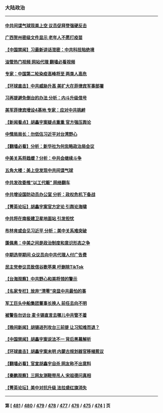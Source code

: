 ### 大陆政治
---
#### [中共间谍气球现美上空 议员促拜登强硬反击](../../pages/ncid277/n13921818.md?02040045) 
#### [广西贺州密级文件显示 老年人不愿打疫苗](../../pages/ncid277/n13921564.md?02040045) 
#### [【中国禁闻】习最新讲话泄密：中共科技陷绝境](../../pages/ncid277/n13921155.md?02040045) 
#### [油管热门视频 网站代理 翻墙必看视频](http://138.2.39.72:81/youtube.html?epic-marker?02040045)
#### [专家：中国第二轮染疫高峰将至 两类人高危](../../pages/ncid277/n13921637.md?02040045) 
#### [【环球直击】中共威胁升高 美扩大在菲律宾军事部署](../../pages/ncid277/n13921026.md?02040045) 
#### [习再提避免倒台的办法 分析：内斗升级信号](../../pages/ncid277/n13921452.md?02040045) 
#### [美军菲律宾增设4基地 专家：应对中共挑衅](../../pages/ncid277/n13921065.md?02040045) 
#### [【新闻看点】胡鑫宇案疑点重重 官方强压舆论](../../pages/ncid277/n13921278.md?02040045) 
#### [中情局局长：勿低估习近平对台湾野心](../../pages/ncid277/n13921368.md?02040045) 
#### [【翻墙必看】分析：新华社为何忽略政治局会议](../../pages/ncid277/n13921364.md?02040045) 
#### [中美关系将趋缓？分析：中共会继续斗争](../../pages/ncid277/n13921288.md?02040045) 
#### [五角大楼：美上空发现中共间谍气球](../../pages/ncid277/n13921215.md?02040045) 
#### [中共发改委推“以工代赈” 网络翻车](../../pages/ncid277/n13921125.md?02040045) 
#### [中共增设国防动员办公室 分析：政权危机下备战](../../pages/ncid277/n13921206.md?02040045) 
#### [【菁英论坛】胡鑫宇案官方定论 引舆论海啸](../../pages/ncid277/n13921162.md?02040045) 
#### [中共将在南极建卫星地面站 引发担忧](../../pages/ncid277/n13921071.md?02040045) 
#### [布林肯或会见习近平 分析：美中关系难突破](../../pages/ncid277/n13921029.md?02040045) 
#### [蓬佩奥：中美之间是政治制度和意识形态之争](../../pages/ncid277/n13921067.md?02040045) 
#### [中期选举期间 众议员向中共代理人付广告费](../../pages/ncid277/n13921062.md?02040045) 
#### [民主党参议员致信谷歌苹果 吁删除TikTok](../../pages/ncid277/n13920988.md?02040045) 
#### [【台海观察】中共野心和美将领的警示](../../pages/ncid277/n13920850.md?02040045) 
#### [【名家专栏】放弃“清零”突显中共最怕的事](../../pages/ncid277/n13919485.md?02040045) 
#### [军工巨头中船集团董事长换人 前任去向不明](../../pages/ncid277/n13920702.md?02040045) 
#### [被警告勿访台 麦卡锡直言去哪儿中共管不着](../../pages/ncid277/n13920665.md?02040045) 
#### [【晚间新闻】胡锡进列攻台三前提 让习知难而退？](../../pages/ncid277/n13920755.md?02040045) 
#### [【中国禁闻】胡鑫宇案说法不一 背后黑幕解析](../../pages/ncid277/n13920389.md?02040045) 
#### [【环球直击】胡鑫宇案未明 内蒙古规划器官移植惹议](../../pages/ncid277/n13920387.md?02040045) 
#### [【翻墙必看】官宣胡鑫宇自杀 网友称不出意料](../../pages/ncid277/n13920542.md?02040045) 
#### [【秦鹏观察】三网友测鞋带吊人 宋祖德问真相](../../pages/ncid277/n13920434.md?02040045) 
#### [【菁英论坛】美中对抗升级 法拉盛红旗消失](../../pages/ncid277/n13920312.md?02040045) 

---
#### 第 [ [481](./481.md?02040045) / [480](./480.md?02040045) / [479](./479.md?02040045) / [478](./478.md?02040045) / [477](./477.md?02040045) / [476](./476.md?02040045) / [475](./475.md?02040045) / [474](./474.md?02040045) ] 页
